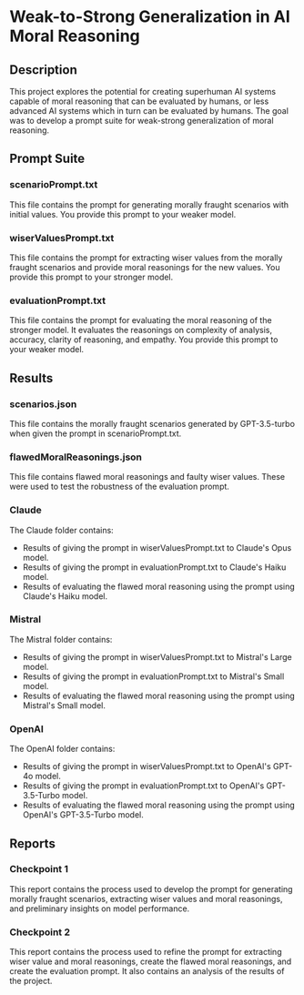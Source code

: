 # Weak-to-Strong Generalization in AI Moral Reasoning

## Description
This project explores the potential for creating superhuman AI systems capable of moral reasoning that can be evaluated by humans, or less advanced AI systems which in turn can be evaluated by humans. The goal was to develop a prompt suite for weak-strong generalization of moral reasoning.

## Prompt Suite
### scenarioPrompt.txt
This file contains the prompt for generating morally fraught scenarios with initial values. You provide this prompt to your weaker model.
### wiserValuesPrompt.txt
This file contains the prompt for extracting wiser values from the morally fraught scenarios and provide moral reasonings for the new values. You provide this prompt to your stronger model.
### evaluationPrompt.txt
This file contains the prompt for evaluating the moral reasoning of the stronger model. It evaluates the reasonings on complexity of analysis, accuracy, clarity of reasoning, and empathy. You provide this prompt to your weaker model.

## Results
### scenarios.json
This file contains the morally fraught scenarios generated by GPT-3.5-turbo when given the prompt in scenarioPrompt.txt.
### flawedMoralReasonings.json
This file contains flawed moral reasonings and faulty wiser values. These were used to test the robustness of the evaluation prompt.
### Claude
The Claude folder contains:
- Results of giving the prompt in wiserValuesPrompt.txt to Claude's Opus model.
- Results of giving the prompt in evaluationPrompt.txt to Claude's Haiku model.
- Results of evaluating the flawed moral reasoning using the prompt using Claude's Haiku model.
### Mistral
The Mistral folder contains:
- Results of giving the prompt in wiserValuesPrompt.txt to Mistral's Large model.
- Results of giving the prompt in evaluationPrompt.txt to Mistral's Small model.
- Results of evaluating the flawed moral reasoning using the prompt using Mistral's Small model.
### OpenAI
The OpenAI folder contains:
- Results of giving the prompt in wiserValuesPrompt.txt to OpenAI's GPT-4o model.
- Results of giving the prompt in evaluationPrompt.txt to OpenAI's GPT-3.5-Turbo model.
- Results of evaluating the flawed moral reasoning using the prompt using OpenAI's GPT-3.5-Turbo model.

## Reports
### Checkpoint 1
This report contains the process used to develop the prompt for generating morally fraught scenarios, extracting wiser values and moral reasonings, and preliminary insights on model performance.

### Checkpoint 2
This report contains the process used to refine the prompt for extracting wiser value and moral reasonings, create the flawed moral reasonings, and create the evaluation prompt. It also contains an analysis of the results of the project.
